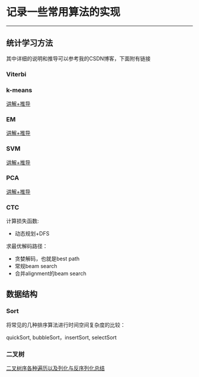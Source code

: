 # 记录一些常用算法的实现
***

## 统计学习方法

其中详细的说明和推导可以参考我的CSDN博客，下面附有链接

### Viterbi

### k-means

[讲解+推导](https://blog.csdn.net/dhj_tsukuba/article/details/110392431)

### EM

[讲解+推导](https://blog.csdn.net/dhj_tsukuba/article/details/110443282)

### SVM

[讲解+推导](https://blog.csdn.net/dhj_tsukuba/article/details/111471830)

### PCA

[讲解+推导](https://blog.csdn.net/dhj_tsukuba/article/details/111598103)

### CTC

计算损失函数:
- 动态规划+DFS

求最优解码路径：

- 贪婪解码，也就是best path
- 常规beam search 
- 合并alignment的beam search

## 数据结构

### Sort

将常见的几种排序算法进行时间空间复杂度的比较：

quickSort, bubbleSort，insertSort, selectSort

### 二叉树

[二叉树序各种遍历以及列化与反序列化总结](https://blog.csdn.net/dhj_tsukuba/article/details/115582163)

